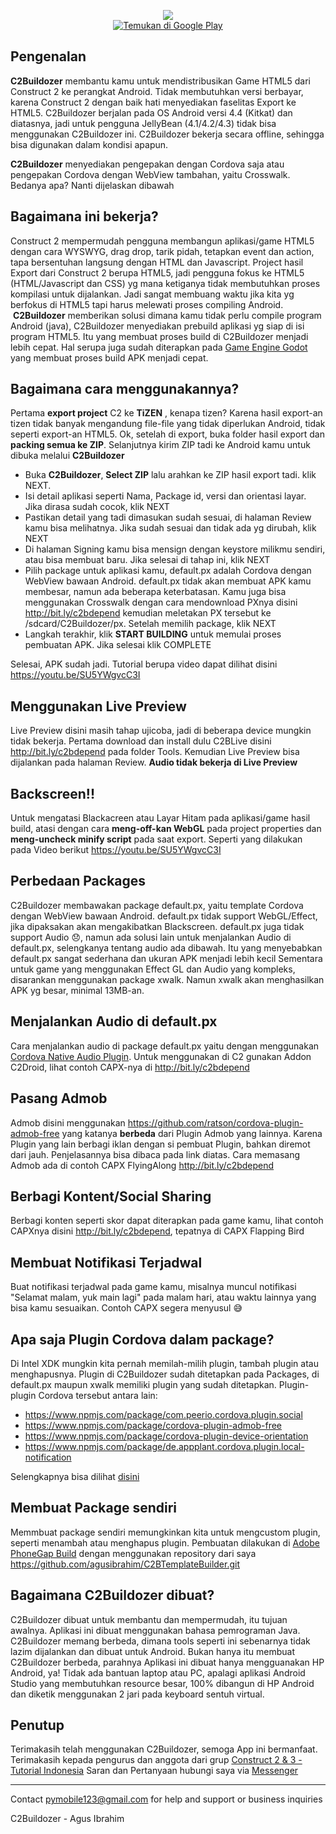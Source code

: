 <p align="center"><img src="https://lh3.googleusercontent.com/xNVBf-W7grp6_AN7qSOq_6ZmUmZDYknF2EwEFfWf46jFbreT1DLmmFudIOTaloliW0s=w300-rw"/><br>
<a href='https://play.google.com/store/apps/details?id=ai.agusibrahim.c2b&pcampaignid=MKT-Other-global-all-co-prtnr-py-PartBadge-Mar2515-1'><img alt='Temukan di Google Play' src='https://play.google.com/intl/en_us/badges/images/generic/id_badge_web_generic.png'/></a>
</p>

## Pengenalan
**C2Buildozer**  membantu kamu untuk mendistribusikan Game HTML5 dari Construct 2 ke perangkat Android.
Tidak membutuhkan versi berbayar, karena Construct 2 dengan baik hati menyediakan faselitas Export ke HTML5.
C2Buildozer berjalan pada OS Android versi 4.4 (Kitkat) dan diatasnya, jadi untuk pengguna JellyBean (4.1/4.2/4.3) tidak bisa menggunakan C2Buildozer ini.
C2Buildozer bekerja secara offline, sehingga bisa digunakan dalam kondisi apapun.

 **C2Buildozer**  menyediakan pengepakan dengan Cordova saja atau pengepakan Cordova dengan WebView tambahan, yaitu Crosswalk. Bedanya apa? Nanti dijelaskan dibawah

## Bagaimana ini bekerja?
Construct 2 mempermudah pengguna membangun aplikasi/game HTML5 dengan cara WYSWYG, drag drop, tarik pidah, tetapkan event dan action, tapa bersentuhan langsung dengan HTML dan Javascript.
Project hasil Export dari Construct 2 berupa HTML5, jadi pengguna fokus ke HTML5 (HTML/Javascript dan CSS) yg mana ketiganya tidak membutuhkan proses kompilasi untuk dijalankan.
 Jadi sangat membuang waktu jika kita yg berfokus di HTML5 tapi harus melewati proses compiling Android.  **C2Buildozer** memberikan solusi dimana kamu tidak perlu compile program Android (java), C2Buildozer menyediakan prebuild aplikasi yg siap di isi program HTML5. Itu yang membuat proses build di C2Buildozer menjadi lebih cepat. Hal serupa juga sudah diterapkan pada [Game Engine Godot](https://godotengine.org/) yang membuat proses build APK menjadi cepat.
## Bagaimana cara menggunakannya?
Pertama  **export project**  C2 ke  **TiZEN** , kenapa tizen?
Karena hasil export-an tizen tidak banyak mengandung file-file yang tidak diperlukan Android, tidak seperti export-an HTML5. Ok, setelah di export,  buka folder hasil export dan  **packing semua ke ZIP**. Selanjutnya kirim ZIP tadi ke Android kamu untuk dibuka melalui  **C2Buildozer** 

* Buka  **C2Buildozer**,  **Select ZIP** lalu arahkan ke ZIP hasil export tadi. klik NEXT.
* Isi detail aplikasi seperti Nama, Package id, versi dan orientasi layar. Jika dirasa sudah cocok, klik NEXT
* Pastikan detail yang tadi dimasukan sudah sesuai, di halaman Review kamu bisa melihatnya. Jika sudah sesuai dan tidak ada yg dirubah, klik NEXT
* Di halaman Signing kamu bisa mensign dengan keystore milikmu sendiri, atau bisa membuat baru. Jika selesai di tahap ini, klik NEXT
* Pilih package untuk aplikasi kamu, default.px adalah Cordova dengan WebView bawaan Android. default.px tidak akan membuat APK kamu membesar, namun ada beberapa keterbatasan. Kamu juga bisa menggunakan Crosswalk dengan cara mendownload PXnya disini http://bit.ly/c2bdepend kemudian meletakan PX tersebut ke /sdcard/C2Buildozer/px. Setelah memilih package, klik NEXT
* Langkah terakhir, klik  **START BUILDING** untuk memulai proses pembuatan APK. Jika selesai klik COMPLETE

Selesai, APK sudah jadi. Tutorial berupa video dapat dilihat disini https://youtu.be/SU5YWgvcC3I

## Menggunakan Live Preview
Live Preview disini masih tahap ujicoba, jadi di beberapa device mungkin tidak bekerja. 
Pertama download dan install dulu C2BLive disini http://bit.ly/c2bdepend pada folder Tools. Kemudian Live Preview bisa dijalankan pada halaman Review.
 **Audio tidak bekerja di Live Preview** 

## Backscreen!!
Untuk mengatasi Blackacreen atau Layar Hitam pada aplikasi/game hasil build, atasi dengan cara  **meng-off-kan WebGL**  pada project properties dan **meng-uncheck  minify script**  pada saat export. Seperti yang dilakukan pada Video berikut https://youtu.be/SU5YWgvcC3I

## Perbedaan Packages
C2Buildozer membawakan package default.px, yaitu template Cordova dengan WebView bawaan Android.
default.px tidak support WebGL/Effect, jika dipaksakan akan mengakibatkan Blackscreen. default.px juga tidak support Audio 😞, namun ada solusi lain untuk menjalankan Audio di default.px, selengkanya tentang audio ada dibawah. Itu yang menyebabkan default.px sangat sederhana dan ukuran APK menjadi lebih kecil
Sementara untuk game yang menggunakan Effect GL dan Audio yang kompleks, disarankan menggunakan package xwalk. Namun xwalk akan menghasilkan APK yg besar, minimal 13MB-an.

## Menjalankan Audio di default.px
Cara menjalankan audio di package default.px yaitu dengan menggunakan [Cordova Native Audio Plugin](https://github.com/floatinghotpot/cordova-plugin-nativeaudio). Untuk menggunakan di C2 gunakan Addon C2Droid, lihat contoh CAPX-nya di http://bit.ly/c2bdepend

## Pasang Admob
Admob disini menggunakan https://github.com/ratson/cordova-plugin-admob-free yang katanya  **berbeda**  dari Plugin Admob yang lainnya. Karena Plugin yang lain berbagi iklan dengan si pembuat Plugin, bahkan diremot dari jauh. Penjelasannya bisa dibaca pada link diatas. Cara memasang Admob ada di contoh CAPX FlyingAlong http://bit.ly/c2bdepend

## Berbagi Kontent/Social Sharing
Berbagi konten seperti skor dapat diterapkan pada game kamu, lihat contoh CAPXnya disini http://bit.ly/c2bdepend, tepatnya di CAPX Flapping Bird

## Membuat Notifikasi Terjadwal
Buat notifikasi terjadwal pada game kamu, misalnya muncul notifikasi "Selamat malam, yuk main lagi" pada malam hari, atau waktu lainnya yang bisa kamu sesuaikan. Contoh CAPX segera menyusul 😅

## Apa saja Plugin Cordova dalam package?
Di Intel XDK mungkin kita pernah memilah-milih plugin, tambah plugin atau menghapusnya. Plugin di C2Buildozer sudah ditetapkan pada Packages, di default.px maupun xwalk memiliki plugin yang sudah ditetapkan. Plugin-plugin Cordova tersebut antara lain:
* https://www.npmjs.com/package/com.peerio.cordova.plugin.social
* https://www.npmjs.com/package/cordova-plugin-admob-free
* https://www.npmjs.com/package/cordova-plugin-device-orientation
* https://www.npmjs.com/package/de.appplant.cordova.plugin.local-notification

Selengkapnya bisa dilihat [disini](https://github.com/agusibrahim/C2BTemplateBuilder/blob/master/www/config.xml)
 
## Membuat Package sendiri
Memmbuat package sendiri memungkinkan kita untuk mengcustom plugin, seperti menambah atau menghapus plugin. Pembuatan dilakukan di [Adobe PhoneGap Build](https://build.phonegap.com) dengan menggunakan repository dari saya https://github.com/agusibrahim/C2BTemplateBuilder.git


## Bagaimana C2Buildozer dibuat?
C2Buildozer dibuat untuk membantu dan mempermudah, itu tujuan awalnya. Aplikasi ini dibuat menggunakan bahasa pemrograman Java. C2Buildozer memang berbeda, dimana tools seperti ini sebenarnya tidak lazim dijalankan dan dibuat untuk Android. Bukan hanya itu membuat C2Buildozer berbeda, parahnya Aplikasi ini dibuat hanya mengguanakan HP Android, ya! Tidak ada bantuan laptop atau PC, apalagi aplikasi Android Studio yang membutuhkan resource besar, 100% dibangun di HP Android dan diketik menggunakan 2 jari pada keyboard sentuh virtual.

## Penutup
Terimakasih telah menggunakan C2Buildozer, semoga App ini bermanfaat. Terimakasih kepada pengurus dan anggota dari grup [Construct 2 & 3 - Tutorial Indonesia](https://facebook.com/groups/690222404368484)
Saran dan Pertanyaan hubungi saya via [Messenger](http://m.me/mynameisagoes)


-------
 Contact pymobile123@gmail.com for help and support or business inquiries

C2Buildozer - Agus Ibrahim
